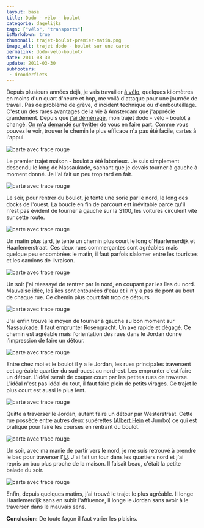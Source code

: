 ```yaml
---
layout: base
title: Dodo - vélo - boulot
categorie: dagelijks
tags: ["vélo", "transports"]
isMarkdown: true
thumbnail: trajet-boulot-premier-matin.png
image_alt: trajet dodo - boulot sur une carte
permalink: dodo-velo-boulot/
date: 2011-03-30
update: 2011-03-30
subfooters:
 - drooderfiets
---
```


Depuis plusieurs années déjà, je vais travailler [à vélo](/drooderfiets-mon-nouveau-velo), quelques kilomètres en moins d'un quart d'heure et hop, me voilà d'attaque pour une journée de travail. Pas de problème de grève, d'incident technique ou d'embouteillage. C'est un des rares avantages de la vie à Amsterdam que j'apprécie grandement. Depuis que [j'ai déménagé](/mon-nouveau-chez-moi), mon trajet dodo - vélo - boulot a changé. [On m'a demandé sur twitter](http://twitter.com/#!/scrollmac/status/50185498467123200) de vous en faire part. Comme vous pouvez le voir, trouver le chemin le plus efficace n'a pas été facile, cartes à l'appui.

<!--excerpt-->

<div class="flex flex-col items-center">

![carte avec trace rouge](trajet-boulot-premier-matin.png)

</div>

Le premier trajet maison - boulot a été laborieux. Je suis simplement descendu le long de Nassaukade, sachant que je devais tourner à gauche à moment donné. Je l'ai fait un peu trop tard en fait.

<div class="flex flex-col items-center">

![carte avec trace rouge](trajet-boulot-premier-soir.png)

</div>

Le soir, pour rentrer du boulot, je tente une sorie par le nord, le long des docks de l'ouest. La boucle en fin de parcourt est inévitable parce qu'il n'est pas évident de tourner à gauche sur la S100, les voitures circulent vite sur cette route.

<div class="flex flex-col items-center">

![carte avec trace rouge](trajet-boulot-deuxieme-matin.png)

</div>

Un matin plus tard, je tente un chemin plus court le long d'Haarlemerdijk et Haarlemerstraat. Ces deux rues commerçantes sont agréables mais quelque peu encombrées le matin, il faut parfois slalomer entre les touristes et les camions de livraison.

<div class="flex flex-col items-center">

![carte avec trace rouge](trajet-boulot-deuxieme-soir.png)

</div>

Un soir j'ai réessayé de rentrer par le nord, en coupant par les îles du nord. Mauvaise idée, les îles sont entourées d'eau et il n'y a pas de pont au bout de chaque rue. Ce chemin plus court fait trop de détours

<div class="flex flex-col items-center">

![carte avec trace rouge](trajet-boulot-troisieme-matin.png)

</div>

J'ai enfin trouvé le moyen de tourner à gauche au bon moment sur Nassaukade. Il faut emprunter Rosengracht. Un axe rapide et dégagé. Ce chemin est agréable mais l'orientation des rues dans le Jordan donne l'impression de faire un détour.

<div class="flex flex-col items-center">

![carte avec trace rouge](trajet-boulot-ideal.png)

</div>

Entre chez moi et le boulot il y a le Jordan, les rues principales traversent cet agréable quartier du sud-ouest au nord-est. Les emprunter c'est faire un détour. L'idéal serait de couper court par les petites rues de traverse. L'idéal n'est pas idéal du tout, il faut faire plein de petits virages. Ce trajet le plus court est aussi le plus lent.

<div class="flex flex-col items-center">

![carte avec trace rouge](trajet-boulot-chez-jumbo.png)

</div>

Quitte à traverser le Jordan, autant faire un détour par Westerstraat. Cette rue possède entre autres deux supérettes ([Albert Hein](/albert-hein-et-compagnie/) et Jumbo) ce qui est pratique pour faire les courses en rentrant du boulot.

<div class="flex flex-col items-center">

![carte avec trace rouge](trajet-boulot-nord.png)

</div>

Un soir, avec ma manie de partir vers le nord, je me suis retrouvé à prendre le bac pour traverser l'[Ĳ](/nouveau-mot-ij-2). J'ai fait un tour dans les quartiers nord et j'ai repris un bac plus proche de la maison. Il faisait beau, c'était la petite balade du soir.

<div class="flex flex-col items-center">

![carte avec trace rouge](trajet-boulot-matin-court.png)

</div>

Enfin, depuis quelques matins, j'ai trouvé le trajet le plus agréable. Il longe Haarlemerdijk sans en subir l'affluence, il longe le Jordan sans avoir à le traverser dans le mauvais sens.

**Conclusion:** De toute façon il faut varier les plaisirs.
